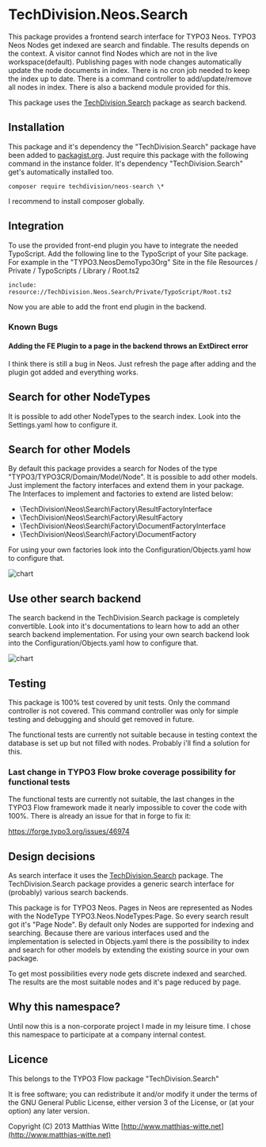 TechDivision.Neos.Search
========================

This package provides a frontend search interface for TYPO3 Neos. TYPO3 Neos Nodes get indexed are search and findable.
The results depends on the context. A visitor cannot find Nodes which are not in the live workspace(default). Publishing
pages with node changes automatically update the node documents in index. There is no cron job needed to keep the index
up to date. There is a command controller to add/update/remove all nodes in index.  There is also a backend module
provided for this.

This package uses the [TechDivision.Search](https://github.com/mwitte/TechDivision.Search) package as search backend.


Installation
------------

This package and it's dependency the "TechDivision.Search" package have been added to [packagist.org](https://packagist.org/).
Just require this package with the following command in the instance folder. It's dependency "TechDivision.Search" get's
automatically installed too.

	composer require techdivision/neos-search \*

I recommend to install composer globally.


Integration
-----------

To use the provided front-end plugin you have to integrate the needed TypoScript. Add the following line to the
TypoScript of your Site package. For example in the "TYPO3.NeosDemoTypo3Org" Site in the file Resources / Private /
TypoScripts / Library / Root.ts2

	include: resource://TechDivision.Neos.Search/Private/TypoScript/Root.ts2

Now you are able to add the front end plugin in the backend.

### Known Bugs
#### Adding the FE Plugin to a page in the backend throws an ExtDirect error
I think there is still a bug in Neos. Just refresh the page after adding and the plugin got
added and everything works.


Search for other NodeTypes
--------------------------

It is possible to add other NodeTypes to the search index. Look into the Settings.yaml how to configure it.


Search for other Models
-----------------------

By default this package provides a search for Nodes of the type "TYPO3/TYPO3CR/Domain/Model/Node". It is possible
to add other models. Just implement the factory interfaces and extend them in your package. The Interfaces to
implement and factories to extend are listed below:

- \TechDivision\Neos\Search\Factory\ResultFactoryInterface
- \TechDivision\Neos\Search\Factory\ResultFactory
- \TechDivision\Neos\Search\Factory\DocumentFactoryInterface
- \TechDivision\Neos\Search\Factory\DocumentFactory

For using your own factories look into the Configuration/Objects.yaml how to configure that.

![chart](https://raw.github.com/mwitte/TechDivision.Neos.Search/master/Documentation/charts/FactoryAdapter.png)

Use other search backend
------------------------

The search backend in the TechDivision.Search package is completely convertible. Look into it's documentations
to learn how to add an other search backend implementation.
For using your own search backend look into the Configuration/Objects.yaml how to configure that.

![chart](https://raw.github.com/mwitte/TechDivision.Neos.Search/master/Documentation/charts/ProviderAdapter.png)

Testing
-------

This package is 100% test covered by unit tests. Only the command controller is not covered.
This command controller was only for simple testing and debugging and should get removed in future.

The functional tests are currently not suitable because in testing context the database is set up but not filled
with nodes. Probably i'll find a solution for this.

### Last change in TYPO3 Flow broke coverage possibility for functional tests
The functional tests are currently not suitable, the last changes in the TYPO3 Flow framework made it nearly impossible to
cover the code with 100%. There is already an issue for that in forge to fix it:

https://forge.typo3.org/issues/46974


Design decisions
----------------

As search interface it uses the [TechDivision.Search](https://github.com/mwitte/TechDivision.Search) package.
The TechDivision.Search package provides a generic search interface for (probably) various search backends.

This package is for TYPO3 Neos. Pages in Neos are represented as Nodes with the NodeType
TYPO3.Neos.NodeTypes:Page. So every search result got it's "Page Node". By default only Nodes are supported for
indexing and searching. Because there are various interfaces used and the implementation is selected in Objects.yaml
there is the possibility to index and search for other models by extending the existing source in your own package.

To get most possibilities every node gets discrete indexed and searched. The results are the most suitable nodes and
it's page reduced by page.


Why this namespace?
-------------------

Until now this is a non-corporate project I made in my leisure time. I chose this namespace to participate at a company
internal contest.


Licence
-------

This belongs to the TYPO3 Flow package "TechDivision.Search"

It is free software; you can redistribute it and/or modify it under the terms of the GNU General Public License,
either version 3 of the License, or (at your option) any later version.

Copyright (C) 2013 Matthias Witte
[http://www.matthias-witte.net](http://www.matthias-witte.net)